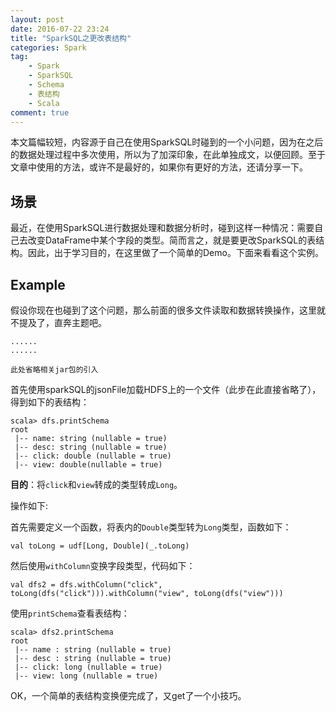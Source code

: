 ```yaml
---
layout: post
date: 2016-07-22 23:24
title: "SparkSQL之更改表结构"
categories: Spark
tag: 
	- Spark
    - SparkSQL
	- Schema
	- 表结构
	- Scala
comment: true
---
```


本文篇幅较短，内容源于自己在使用SparkSQL时碰到的一个小问题，因为在之后的数据处理过程中多次使用，所以为了加深印象，在此单独成文，以便回顾。至于文章中使用的方法，或许不是最好的，如果你有更好的方法，还请分享一下。

<!-- more -->

## 场景

最近，在使用SparkSQL进行数据处理和数据分析时，碰到这样一种情况：需要自己去改变DataFrame中某个字段的类型。简而言之，就是要更改SparkSQL的表结构。因此，出于学习目的，在这里做了一个简单的Demo。下面来看看这个实例。

## Example

假设你现在也碰到了这个问题，那么前面的很多文件读取和数据转换操作，这里就不提及了，直奔主题吧。

	......
	......

	此处省略相关jar包的引入

首先使用sparkSQL的jsonFile加载HDFS上的一个文件（此步在此直接省略了），得到如下的表结构：

```
scala> dfs.printSchema
root
 |-- name: string (nullable = true)
 |-- desc: string (nullable = true)
 |-- click: double (nullable = true)
 |-- view: double(nullable = true)
```

**目的**：将`click`和`view`转成的类型转成`Long`。

操作如下:

首先需要定义一个函数，将表内的`Double`类型转为`Long`类型，函数如下：

```
val toLong = udf[Long, Double](_.toLong)
```

然后使用`withColumn`变换字段类型，代码如下：

```
val dfs2 = dfs.withColumn("click", toLong(dfs("click"))).withColumn("view", toLong(dfs("view")))
```

使用`printSchema`查看表结构：

```
scala> dfs2.printSchema
root
 |-- name : string (nullable = true)
 |-- desc : string (nullable = true)
 |-- click: long (nullable = true)
 |-- view: long (nullable = true)
```


OK，一个简单的表结构变换便完成了，又get了一个小技巧。